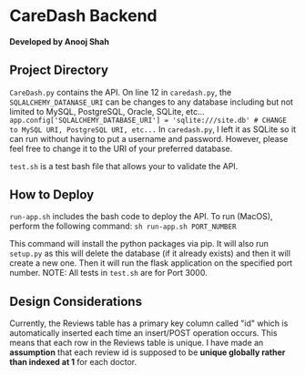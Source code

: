 # CareDash Backend 
#### Developed by Anooj Shah

## Project Directory
`CareDash.py` contains the API. On line 12 in `caredash.py`, the `SQLALCHEMY_DATANASE_URI` can be changes to any database including but not limited to MySQL, PostgreSQL, Oracle, SQLite, etc...
`app.config['SQLALCHEMY_DATABASE_URI'] = 'sqlite:///site.db' # CHANGE to MySQL URI, PostgreSQL URI, etc...`
In `caredash.py`, I left it as SQLite so it can run without having to put a username and password. However, please feel free to change it to the URI of your preferred database. 

`test.sh` is a test bash file that allows your to validate the API. 

## How to Deploy 
`run-app.sh` includes the bash code to deploy the API. To run (MacOS), perform the following command:
`sh run-app.sh PORT_NUMBER`

This command will install the python packages via pip. It will also run `setup.py` as this will delete the database (if it already exists) and then it will create a new one. Then it will run the flask application on the specified port number. NOTE: All tests in `test.sh` are for Port 3000. 

## Design Considerations
Currently, the Reviews table has a primary key column called "id" which is automatically inserted each time an insert/POST operation occurs. This means that each row in the Reviews table is unique. I have made an **assumption** that each review id is supposed to be **unique globally rather than indexed at 1** for each doctor. 
